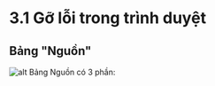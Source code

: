 # 3.1 Gỡ lỗi trong trình duyệt
## Bảng "Nguồn"
![alt](http://img-markdown/manguon.png)
Bảng Nguồn có 3 phần:
